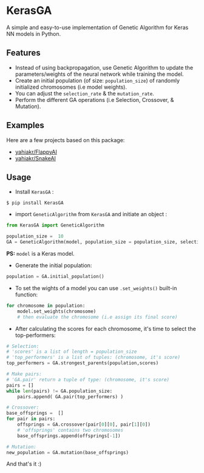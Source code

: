 # KerasGA
A simple and easy-to-use implementation of Genetic Algorithm for Keras NN models in Python.

## Features
* Instead of using backpropagation, use Genetic Algorithm to update the parameters/weights of the neural network while training the model.
* Create an initial population (of size: `population_size`) of randomly initialized chromosomes (i.e model weights).
* You can adjust the `selection_rate` & the `mutation_rate`.
* Perform the different GA operations (i.e Selection, Crossover, & Mutation).

## Examples
Here are a few projects based on this package:
* [yahiakr/FlappyAI](https://github.com/yahiakr/FlappyAI)
* [yahiakr/SnakeAI](https://github.com/yahiakr/SnakeAI)

## Usage
* Install `KerasGA` :
```
$ pip install KerasGA
```

* import `GeneticAlgorithm` from `KerasGA` and initiate an object :
```python
from KerasGA import GeneticAlgorithm

population_size =  10
GA = GeneticAlgorithm(model, population_size = population_size, selection_rate = 0.1, mutation_rate = 0.2)
```

**PS:** `model` is a Keras model.

* Generate the initial population:
```python
population = GA.initial_population()
```
* To set the wights of a model you can use `.set_weights()` built-in function:
```python
for chromosome in population:
	model.set_weights(chromosome)
	# then evaluate the chromosome (i.e assign its final score)
```

* After calculating the scores for each chromosome, it's time to select the top-performers:
```python
# Selection:
# 'scores' is a list of length = population_size
# 'top_performers' is a list of tuples: (chromosome, it's score)
top_performers = GA.strongest_parents(population,scores)

# Make pairs:
# 'GA.pair' return a tuple of type: (chromosome, it's score)
pairs = []
while len(pairs) != GA.population_size:
	pairs.append( GA.pair(top_performers) )

# Crossover:
base_offsprings =  []
for pair in pairs:
	offsprings = GA.crossover(pair[0][0], pair[1][0])
	# 'offsprings' contains two chromosomes
	base_offsprings.append(offsprings[-1])

# Mutation:
new_population = GA.mutation(base_offsprings)
```
And that's it :)
